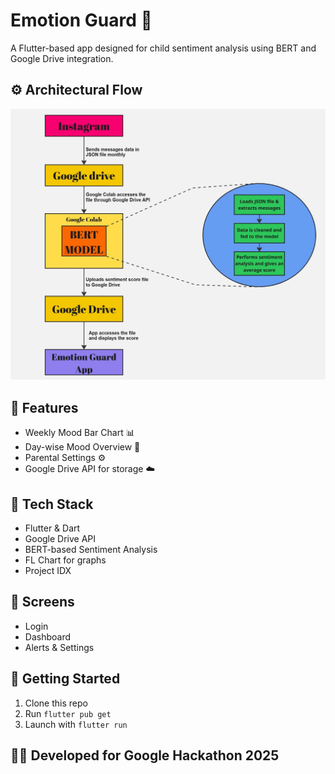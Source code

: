 # Emotion Guard 💙

A Flutter-based app designed for child sentiment analysis using BERT and Google Drive integration.

## ⚙️ Architectural Flow
![Alt text](assets/SA.jpg)

## 🚀 Features
- Weekly Mood Bar Chart 📊
- Day-wise Mood Overview 📅
- Parental Settings ⚙️
- Google Drive API for storage ☁️

## 🧰 Tech Stack
- Flutter & Dart
- Google Drive API
- BERT-based Sentiment Analysis
- FL Chart for graphs
- Project IDX

## 📱 Screens
- Login
- Dashboard
- Alerts & Settings

## 🏁 Getting Started
1. Clone this repo
2. Run `flutter pub get`
3. Launch with `flutter run`

## 👨‍💻 Developed for Google Hackathon 2025

